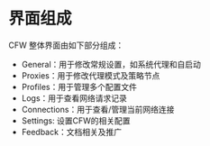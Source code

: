 # 界面组成

CFW 整体界面由如下部分组成：

* General：用于修改常规设置，如系统代理和自启动
* Proxies：用于修改代理模式及策略节点
* Profiles：用于管理多个配置文件
* Logs：用于查看网络请求记录
* Connections：用于查看/管理当前网络连接
* Settings: 设置CFW的相关配置
* Feedback：文档相关及推广